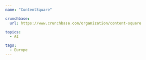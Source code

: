 ```yaml
---
name: "ContentSquare"

crunchbase:
  url: https://www.crunchbase.com/organization/content-square

topics:
  - AI

tags:
  - Europe
---
```


